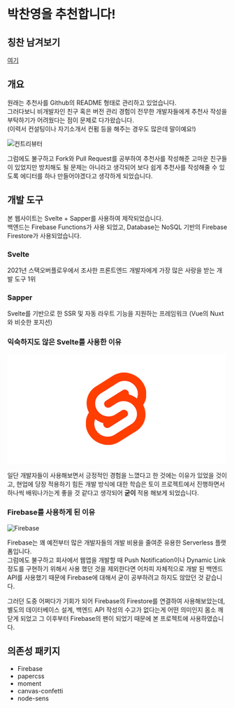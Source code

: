 # 박찬영을 추천합니다!
## 칭찬 남겨보기
[여기][칭찬 페이지]

## 개요
원래는 추천사를 Github의 README 형태로 관리하고 있었습니다.  
그러다보니 비개발자인 친구 혹은 버전 관리 경험이 전무한 개발자들에게 추천사 작성을 부탁하기가 어려웠다는 점이 문제로 다가왔습니다.  
(이력서 컨설팅이나 자기소개서 컨펌 등을 해주는 경우도 많은데 말이예요!)

![컨트리뷰터][컨트리뷰터]

그럼에도 불구하고 Fork와 Pull Request를 공부하여 추천사를 작성해준 고마운 친구들이 있었지만 방치해도 될 문제는 아니라고 생각되어 보다 쉽게 추천사를 작성해줄 수 있도록 에디터를 하나 만들어야겠다고 생각하게 되었습니다.
## 개발 도구
본 웹사이트는 Svelte + Sapper를 사용하여 제작되었습니다.  
백엔드는 Firebase Functions가 사용 되었고, Database는 NoSQL 기반의 Firebase Firestore가 사용되었습니다.

### Svelte
2021년 스택오버플로우에서 조사한 프론트엔드 개발자에게 가장 많은 사랑을 받는 개발 도구 1위  
### Sapper
Svelte를 기반으로 한 SSR 및 자동 라우트 기능을 지원하는 프레임워크 (Vue의 Nuxt와 비슷한 포지션)
### 익숙하지도 않은 Svelte를 사용한 이유
![Svelte][Svelte]

일단 개발자들이 사용해보면서 긍정적인 경험을 느꼈다고 한 것에는 이유가 있었을 것이고, 현업에 당장 적용하기 힘든 개발 방식에 대한 학습은 토이 프로젝트에서 진행하면서 하나씩 배워나가는게 좋을 것 같다고 생각되어 **굳이** 적용 해보게 되었습니다.
### Firebase를 사용하게 된 이유
![Firebase][Firebase]

Firebase는 꽤 예전부터 많은 개발자들의 개발 비용을 줄여준 유용한 Serverless 플랫폼입니다.  
그럼에도 불구하고 회사에서 웹앱을 개발할 때 Push Notification이나 Dynamic Link 정도를 구현하기 위해서 사용 했던 것을 제외한다면 어차피 자체적으로 개발 된 백엔드 API를 사용했기 때문에 Firebase에 대해서 굳이 공부하려고 하지도 않았던 것 같습니다.

그러던 도중 어쩌다가 기회가 되어 Firebase의 Firestore를 연결하여 사용해보았는데, 별도의 데이터베이스 설계, 백엔드 API 작성의 수고가 없다는게 어떤 의미인지 몸소 깨닫게 되었고 그 이후부터 Firebase의 팬이 되었기 때문에 본 프로젝트에 사용하였습니다.
## 의존성 패키지
- Firebase
- papercss
- moment
- canvas-confetti
- node-sens

[컨트리뷰터]: https://firebasestorage.googleapis.com/v0/b/univdev-github-io.appspot.com/o/%E1%84%8E%E1%85%AE%E1%84%8E%E1%85%A5%E1%86%AB%E1%84%89%E1%85%A1_%E1%84%8F%E1%85%A5%E1%86%AB%E1%84%90%E1%85%B3%E1%84%85%E1%85%B5%E1%84%87%E1%85%B2%E1%84%90%E1%85%A5.png?alt=media&token=13f79482-f44c-454e-9d51-59c357926fde
[Svelte]: ./svelte.png
[Firebase]: https://firebasestorage.googleapis.com/v0/b/univdev-github-io.appspot.com/o/Firebase_Logo.png?alt=media&token=13a7c022-f5e0-4b27-8638-d855bb051d60
[칭찬 페이지]: https://best.univdev.page/
